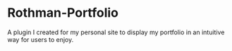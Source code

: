 # Rothman-Portfolio
A plugin I created for my personal site to display my portfolio in an intuitive way for users to enjoy.
